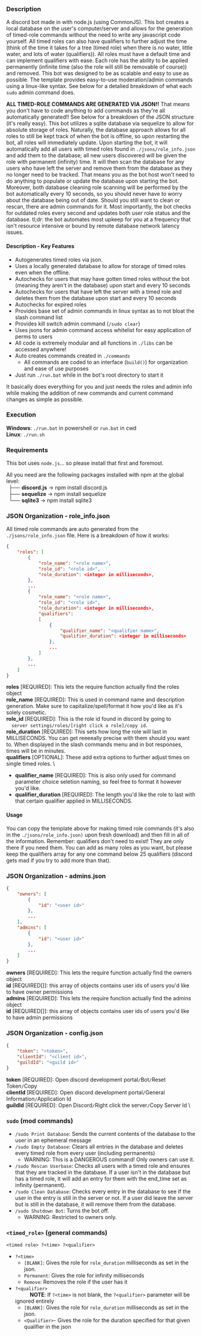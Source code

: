 ### Description
A discord bot made in with node.js (using CommonJS). This bot creates a local database on the user's computer/server and allows for the generation of timed-role commands without the need to write any javascript code yourself. All timed roles can also have qualifiers to further adjust the time (think of the time it takes for a tree (timed role) when there is no water, little water, and lots of water (qualifiers)). All roles must have a default time and can implement qualifiers with ease. Each role has the ability to be applied permanently (infinite time (also the role will still be removable of course)) and removed. This bot was designed to be as scalable and easy to use as possible. The template provides easy-to-use moderation/admin commands using a linux-like syntax. See below for a detalied breakdown of what each `sudo` admin command does. 

**ALL TIMED-ROLE COMMANDS ARE GENERATED VIA JSON!!** That means you don't have to code anything to add commands as they're all automatically generated!! See below for a breakdown of the JSON structure (it's really easy). This bot utilizes a sqlite database via sequelize to allow for absolute storage of roles. Naturally, the database approach allows for all roles to still be kept track of when the bot is offline, so upon restarting the bot, all roles will immediately update. Upon starting the bot, it will automatically add all users with timed roles found in `./jsons/role_info.json` and add them to the database; all new users discovered will be given the role with permanent (infinity) time. It will then scan the database for any users who have left the server and remove them from the database as they no longer need to be tracked. That means you as the bot host won't need to do anything to populate or update the database upon starting the bot. Moreover, both database cleaning role scanning will be performed by the bot automatically every 10 seconds, so you should never have to worry about the database being out of date. Should you still want to clean or rescan, there are admin commands for it. Most importantly, the bot checks for outdated roles every second and updates both user role status and the database. tl;dr: the bot automates most upkeep for you at a frequency that isn't resource intensive or bound by remote database network latency issues.

#### Description - Key Features
- Autogenerates timed roles via json.
- Uses a locally generated database to allow for storage of timed roles even when the offline.
- Autochecks for users that may have gotten timed roles without the bot (meaning they aren't in the database) upon start and every 10 seconds
- Autochecks for users that have left the server with a timed role and deletes them from the database upon start and every 10 seconds
- Autochecks for expired roles
- Provides base set of admin commands in linux syntax as to not bloat the slash command list
- Provides kill switch admin command (`/sudo clear`)
- Uses jsons for admin command access whitelist for easy application of perms to users
- All code is extremely modular and all functions in `./libs` can be accessed anywhere!
- Auto creates commands created in `./commands`
    - All commands are coded to an interface (`build()`) for organization and ease of use purposes
- Just run `./run.bat` while in the bot's root directory to start it 

It basically does everything for you and just needs the roles and admin info while making the addition of new commands and current command changes as simple as possible.
### Execution
**Windows**: `./run.bat` in powershell or `run.bat` in cwd \
**Linux**: `./run.sh`
### Requirements
This bot uses `node.js`... so please install that first and foremost.

All you need are the following packages installed with npm at the global level: \
&ensp;├── **discord.js** -> npm install discord.js \
&ensp;├── **sequelize** -> npm install sequelize \
&ensp;└── **sqlite3** -> npm install sqlite3
### JSON Organization - role_info.json
All timed role commands are auto generated from the `./jsons/role_info.json` file. Here is a breakdown of how it works:
```json
{
	"roles": [
        {
			"role_name": "<role name>",
			"role_id": "<role id>",
			"role_duration": <integer in milliseconds>,
		},	
        ...	
		{
			"role_name": "<role name>",
			"role_id": "<role id>",
			"role_duration": <integer in milliseconds>,
            "qualifiers":
            [
				{
					"qualifier_name": "<qualifier name>",
					"qualifier_duration": <integer in milliseconds>
				},
                ...
			]
		},		
		...
	]
}
```
**roles** [REQUIRED]: This lets the require function actually find the roles object \
**role_name** [REQUIRED]: This is used in command name and description generation. Make sure to capitalize/spell/format it how you'd like as it's solely cosmetic. \
**role_id** [REQUIRED]: This is the role id found in discord by going to \
&ensp;&ensp;`server settings/roles/[right click a role]/copy id`. \
**role_duration** [REQUIRED]: This sets how long the role will last in MILLISECONDS. You can get reeeeally precise with them should you want to. When displayed in the slash commands menu and in bot responses, times will be in minutes. \
**qualifiers** [OPTIONAL]: These add extra options to further adjust times on single timed roles. \
- **qualifier_name** [REQUIRED]: This is also only used for command parameter choice seletion naming, so feel free to format it however you'd like.
- **qualifier_duration** [REQUIRED]: The length you'd like the role to last with that certain qualifier applied in MILLISECONDS.

#### Usage
You can copy the template above for making timed role commands (it's also in the `./jsons/role_info.json)` upon fresh download) and then fill in all of the information. Remember: qualifiers don't need to exist! They are only there if you need them. You can add as many roles as you want, but please keep the qualifiers array for any one command below 25 qualifiers (discord gets mad if you try to add more than that).

### JSON Organization - admins.json
```json
{
    "owners": [
        {
            "id": "<user id>"
        },
        ...
    ],
    "admins": [
        {
            "id": "<user id>"
        },
        ...
    ]
}
```
**owners** [REQUIRED]: This lets the require function actually find the owners object \
**id** [REQUIRED[]]: this array of objects contains user ids of users you'd like to have owner permissions \
**admins** [REQUIRED]: This lets the require function actually find the admins object \
**id** [REQUIRED[]]: this array of objects contains user ids of users you'd like to have admin permissions 

### JSON Organization - config.json
```json
{
	"token": "<token>",
	"clientId": "<client id>",
	"guildId": "<guild id>"
}
```
**token** [REQUIRED]: Open discord development portal`/`Bot`/`Reset Token`/`Copy \
**clientId** [REQUIRED]: Open discord development portal`/`General Information`/`Application Id \
**guildId** [REQUIRED]: Open Discord`/`Right click the server`/`Copy Server Id \


### `sudo` (mod commands)
- `/sudo Print Database`: Sends the current contents of the database to the user in an ephemeral message 
- `/sudo Empty Database`: Clears all entries in the database and deletes every timed role from every user (including permanents)
	- WARNING: This is a DANGEROUS command! Only owners can use it.
- `/sudo Rescan Userbase`: Checks all users with a timed role and ensures that they are tracked in the database. If a user isn't in the database but has a timed role, it will add an entry for them with the end_time set as infinity (permanent).
- `/sudo Clean Database`: Checks every entry in the database to see if the user in the entry is still in the server or not. If a user did leave the server but is still in the database, it will remove them from the database.
- `/sudo Shutdown Bot`: Turns the bot off.
	- WARNING: Restricted to owners only.

### `<timed_role>` (general commands)
`<timed role> ?<time> ?<qualifier>`
- `?<time>`
	- `[BLANK]`: Gives the role for `role_duration` milliseconds as set in the json.
	- `Permanent`: Gives the role for infinity milliseconds
	- `Remove`: Removes the role if the user has it
- `?<qualifier>` \
&ensp;&ensp;&ensp;&ensp;&ensp; **NOTE**: If `?<time>` is not blank, the `?<qualifier>` parameter will be ignored entirely
	- `[BLANK]`: Gives the role for `role_duration` milliseconds as set in the json.
	- `<Qualifier>`- Gives the role for the duration specified for that given qualifier in the json
